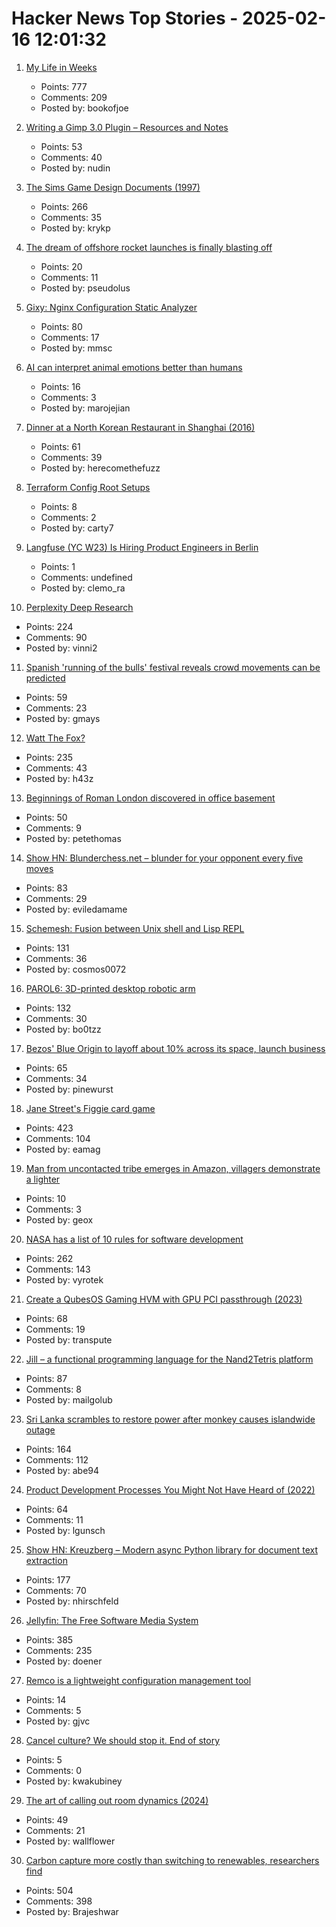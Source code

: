 # Hacker News Top Stories - 2025-02-16 12:01:32

1. [My Life in Weeks](https://weeks.ginatrapani.org/)
   - Points: 777
   - Comments: 209
   - Posted by: bookofjoe

2. [Writing a Gimp 3.0 Plugin – Resources and Notes](https://schoenitzer.de/blog/2025/Gimp%203.0%20Plugin%20Ressources.html)
   - Points: 53
   - Comments: 40
   - Posted by: nudin

3. [The Sims Game Design Documents (1997)](https://donhopkins.com/home/TheSimsDesignDocuments/)
   - Points: 266
   - Comments: 35
   - Posted by: krykp

4. [The dream of offshore rocket launches is finally blasting off](https://www.technologyreview.com/2025/02/11/1111467/the-dream-of-offshore-rocket-launches-is-finally-blasting-off/)
   - Points: 20
   - Comments: 11
   - Posted by: pseudolus

5. [Gixy: Nginx Configuration Static Analyzer](https://github.com/dvershinin/gixy)
   - Points: 80
   - Comments: 17
   - Posted by: mmsc

6. [AI can interpret animal emotions better than humans](https://www.science.org/content/article/can-ai-read-pain-and-other-emotions-your-dog-s-face)
   - Points: 16
   - Comments: 3
   - Posted by: marojejian

7. [Dinner at a North Korean Restaurant in Shanghai (2016)](https://simplyfabulicious.wordpress.com/2016/09/09/dinner-at-a-north-korean-restaurant-in-shanghai/)
   - Points: 61
   - Comments: 39
   - Posted by: herecomethefuzz

8. [Terraform Config Root Setups](https://www.resourcely.io/post/10-terraform-config-root-setups)
   - Points: 8
   - Comments: 2
   - Posted by: carty7

9. [Langfuse (YC W23) Is Hiring Product Engineers in Berlin](https://langfuse.com/careers)
   - Points: 1
   - Comments: undefined
   - Posted by: clemo_ra

10. [Perplexity Deep Research](https://www.perplexity.ai/hub/blog/introducing-perplexity-deep-research)
   - Points: 224
   - Comments: 90
   - Posted by: vinni2

11. [Spanish 'running of the bulls' festival reveals crowd movements can be predicted](https://phys.org/news/2025-02-spanish-bulls-festival-reveals-crowd.html)
   - Points: 59
   - Comments: 23
   - Posted by: gmays

12. [Watt The Fox?](https://h.43z.one/blog/2025-02-12/)
   - Points: 235
   - Comments: 43
   - Posted by: h43z

13. [Beginnings of Roman London discovered in office basement](https://www.bbc.com/news/articles/cx2jdnv0ywyo)
   - Points: 50
   - Comments: 9
   - Posted by: petethomas

14. [Show HN: Blunderchess.net – blunder for your opponent every five moves](https://blunderchess.net)
   - Points: 83
   - Comments: 29
   - Posted by: eviledamame

15. [Schemesh: Fusion between Unix shell and Lisp REPL](https://github.com/cosmos72/schemesh)
   - Points: 131
   - Comments: 36
   - Posted by: cosmos0072

16. [PAROL6: 3D-printed desktop robotic arm](https://source-robotics.github.io/PAROL-docs/)
   - Points: 132
   - Comments: 30
   - Posted by: bo0tzz

17. [Bezos' Blue Origin to layoff about 10% across its space, launch business](https://www.cnbc.com/2025/02/13/bezos-blue-origin-to-layoff-about-10percent-across-its-space-launch-business-.html)
   - Points: 65
   - Comments: 34
   - Posted by: pinewurst

18. [Jane Street's Figgie card game](https://www.figgie.com/)
   - Points: 423
   - Comments: 104
   - Posted by: eamag

19. [Man from uncontacted tribe emerges in Amazon, villagers demonstrate a lighter](https://apnews.com/article/brazil-amazon-indigenous-uncontacted-isolated-tribe-funai-0552568846327f9e4b296f83152c1afc)
   - Points: 10
   - Comments: 3
   - Posted by: geox

20. [NASA has a list of 10 rules for software development](https://www.cs.otago.ac.nz/cosc345/resources/nasa-10-rules.htm)
   - Points: 262
   - Comments: 143
   - Posted by: vyrotek

21. [Create a QubesOS Gaming HVM with GPU PCI passthrough (2023)](https://forum.qubes-os.org/t/create-a-gaming-hvm/19000)
   - Points: 68
   - Comments: 19
   - Posted by: transpute

22. [Jill – a functional programming language for the Nand2Tetris platform](https://github.com/mpatajac/jillc)
   - Points: 87
   - Comments: 8
   - Posted by: mailgolub

23. [Sri Lanka scrambles to restore power after monkey causes islandwide outage](https://www.reuters.com/world/asia-pacific/sri-lanka-scrambles-restore-power-after-monkey-causes-islandwide-outage-2025-02-13/)
   - Points: 164
   - Comments: 112
   - Posted by: abe94

24. [Product Development Processes You Might Not Have Heard of (2022)](https://www.departmentofproduct.com/blog/product-development-processes-you-might-not-have-heard-of/)
   - Points: 64
   - Comments: 11
   - Posted by: lgunsch

25. [Show HN: Kreuzberg – Modern async Python library for document text extraction](https://github.com/Goldziher/kreuzberg)
   - Points: 177
   - Comments: 70
   - Posted by: nhirschfeld

26. [Jellyfin: The Free Software Media System](https://jellyfin.org/)
   - Points: 385
   - Comments: 235
   - Posted by: doener

27. [Remco is a lightweight configuration management tool](https://github.com/HeavyHorst/remco)
   - Points: 14
   - Comments: 5
   - Posted by: gjvc

28. [Cancel culture? We should stop it. End of story](https://www.theguardian.com/books/2025/feb/15/cancel-culture-we-should-stop-it-end-of-story-chimamanda-ngozi-adichie-on-backlash-writers-block-and-her-two-new-babies)
   - Points: 5
   - Comments: 0
   - Posted by: kwakubiney

29. [The art of calling out room dynamics (2024)](https://leadership.garden/calling-out-room-dynamics/)
   - Points: 49
   - Comments: 21
   - Posted by: wallflower

30. [Carbon capture more costly than switching to renewables, researchers find](https://techxplore.com/news/2025-02-carbon-capture-renewables.html)
   - Points: 504
   - Comments: 398
   - Posted by: Brajeshwar

